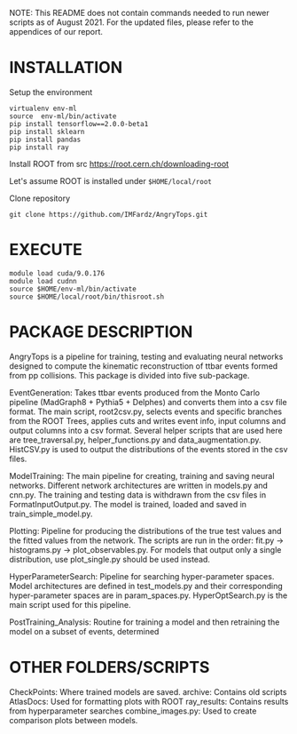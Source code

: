 NOTE: This README does not contain commands needed to run newer scripts as of August 2021. For the updated files, please refer to the appendices of our report.

INSTALLATION
======================================================================

Setup the environment

```
virtualenv env-ml
source  env-ml/bin/activate
pip install tensorflow==2.0.0-beta1
pip install sklearn
pip install pandas
pip install ray
```

Install ROOT from src
https://root.cern.ch/downloading-root

Let's assume ROOT is installed under ```$HOME/local/root```

Clone repository

```
git clone https://github.com/IMFardz/AngryTops.git
```

EXECUTE
======================================================================

```
module load cuda/9.0.176
module load cudnn
source $HOME/env-ml/bin/activate
source $HOME/local/root/bin/thisroot.sh
```

PACKAGE DESCRIPTION
======================================================================
AngryTops is a pipeline for training, testing and evaluating neural networks
designed to compute the kinematic reconstruction of ttbar events formed from pp
collisions. This package is divided into five sub-package.

EventGeneration:
Takes ttbar events produced from the Monto Carlo pipeline
(MadGraph8 + Pythia5 + Delphes) and converts them into a csv file format. The
main script, root2csv.py, selects events and specific branches from the ROOT
Trees, applies cuts and writes event info, input columns and output columns into
a csv format. Several helper scripts that are used here are tree_traversal.py,
helper_functions.py and data_augmentation.py. HistCSV.py is used to output the
distributions of the events stored in the csv files.

ModelTraining:
The main pipeline for creating, training and saving neural networks. Different
network architectures are written in models.py and cnn.py. The training and
testing data is withdrawn from the csv files in FormatInputOutput.py. The model
is trained, loaded and saved in train_simple_model.py.

Plotting:
Pipeline for producing the distributions of the true test values and the fitted
values from the network. The scripts are run in the order:
fit.py -> histograms.py -> plot_observables.py. For models that output only a
single distribution, use plot_single.py should be used instead.

HyperParameterSearch:
Pipeline for searching hyper-parameter spaces. Model architectures are defined in
test_models.py and their corresponding hyper-parameter spaces are in
param_spaces.py. HyperOptSearch.py is the main script used for this pipeline.

PostTraining_Analysis:
Routine for training a model and then retraining the model on a subset of
events, determined

OTHER FOLDERS/SCRIPTS
======================================================================
CheckPoints: Where trained models are saved.
archive: Contains old scripts
AtlasDocs: Used for formatting plots with ROOT
ray_results: Contains results from hyperparameter searches
combine_images.py: Used to create comparison plots between models. 
